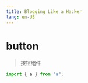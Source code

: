 ```yaml
---
title: Blogging Like a Hacker
lang: en-US
---
```


# button

> 按钮组件

```ts
import { a } from "a";
```
